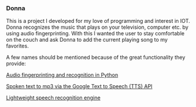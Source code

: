 ### Donna
This is a project I developed for my love of programming and interest in IOT. Donna recognizes the music that plays on your television, computer etc. by using audio fingerprinting. With this I wanted the user to stay comfortable on the couch and ask Donna to add the current playing song to my favorites.

A few names should be mentioned because of the great functionality they provide:

[Audio fingerprinting and recognition in Python](https://github.com/worldveil/dejavu)

[Spoken text to mp3 via the Google Text to Speech (TTS) API](https://github.com/pndurette/gTTS)

[Lightweight speech recognition engine](https://github.com/cmusphinx/pocketsphinx)
